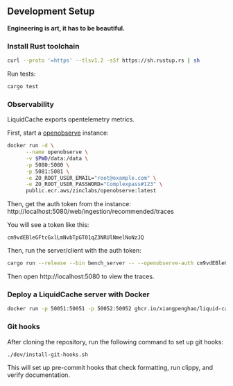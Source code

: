 
## Development Setup

**Engineering is art, it has to be beautiful.**

### Install Rust toolchain

```bash
curl --proto '=https' --tlsv1.2 -sSf https://sh.rustup.rs | sh
```

Run tests:

```bash
cargo test
```

### Observability

LiquidCache exports opentelemetry metrics.

First, start a [openobserve](https://openobserve.ai/) instance:
```bash
docker run -d \
      --name openobserve \
      -v $PWD/data:/data \
      -p 5080:5080 \
      -p 5081:5081 \
      -e ZO_ROOT_USER_EMAIL="root@example.com" \
      -e ZO_ROOT_USER_PASSWORD="Complexpass#123" \
      public.ecr.aws/zinclabs/openobserve:latest
```

Then, get the auth token from the instance: http://localhost:5080/web/ingestion/recommended/traces

You will see a token like this:
```
cm9vdEBleGFtcGxlLmNvbTpGT01qZ3NRUlNmelNoNzJQ
```

Then, run the server/client with the auth token:
```bash
cargo run --release --bin bench_server -- --openobserve-auth cm9vdEBleGFtcGxlLmNvbTpGT01qZ3NRUlNmelNoNzJQ
```

Then open http://localhost:5080 to view the traces.


### Deploy a LiquidCache server with Docker

```bash
docker run -p 50051:50051 -p 50052:50052 ghcr.io/xiangpenghao/liquid-cache/liquid-cache-server:latest
```

### Git hooks

After cloning the repository, run the following command to set up git hooks: 

```bash
./dev/install-git-hooks.sh
```

This will set up pre-commit hooks that check formatting, run clippy, and verify documentation.
